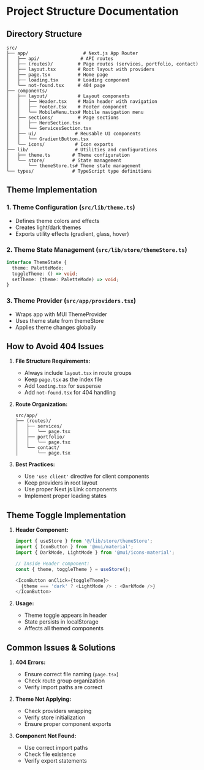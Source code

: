 # Project Structure Documentation

## Directory Structure
```
src/
├── app/                    # Next.js App Router
│   ├── api/               # API routes
│   ├── (routes)/         # Page routes (services, portfolio, contact)
│   ├── layout.tsx        # Root layout with providers
│   ├── page.tsx          # Home page
│   ├── loading.tsx       # Loading component
│   └── not-found.tsx     # 404 page
├── components/
│   ├── layout/           # Layout components
│   │   ├── Header.tsx    # Main header with navigation
│   │   ├── Footer.tsx    # Footer component
│   │   └── MobileMenu.tsx# Mobile navigation menu
│   ├── sections/         # Page sections
│   │   ├── HeroSection.tsx
│   │   └── ServicesSection.tsx
│   ├── ui/              # Reusable UI components
│   │   └── GradientButton.tsx
│   └── icons/           # Icon exports
├── lib/                 # Utilities and configurations
│   ├── theme.ts        # Theme configuration
│   └── store/          # State management
│       └── themeStore.ts# Theme state management
└── types/              # TypeScript type definitions
```

## Theme Implementation

### 1. Theme Configuration (`src/lib/theme.ts`)
- Defines theme colors and effects
- Creates light/dark themes
- Exports utility effects (gradient, glass, hover)

### 2. Theme State Management (`src/lib/store/themeStore.ts`)
```typescript
interface ThemeState {
  theme: PaletteMode;
  toggleTheme: () => void;
  setTheme: (theme: PaletteMode) => void;
}
```

### 3. Theme Provider (`src/app/providers.tsx`)
- Wraps app with MUI ThemeProvider
- Uses theme state from themeStore
- Applies theme changes globally

## How to Avoid 404 Issues

1. **File Structure Requirements:**
   - Always include `layout.tsx` in route groups
   - Keep `page.tsx` as the index file
   - Add `loading.tsx` for suspense
   - Add `not-found.tsx` for 404 handling

2. **Route Organization:**
   ```
   src/app/
   ├── (routes)/
   │   ├── services/
   │   │   └── page.tsx
   │   ├── portfolio/
   │   │   └── page.tsx
   │   └── contact/
   │       └── page.tsx
   ```

3. **Best Practices:**
   - Use `'use client'` directive for client components
   - Keep providers in root layout
   - Use proper Next.js Link components
   - Implement proper loading states

## Theme Toggle Implementation

1. **Header Component:**
   ```typescript
   import { useStore } from '@/lib/store/themeStore';
   import { IconButton } from '@mui/material';
   import { DarkMode, LightMode } from '@mui/icons-material';

   // Inside Header component:
   const { theme, toggleTheme } = useStore();
   
   <IconButton onClick={toggleTheme}>
     {theme === 'dark' ? <LightMode /> : <DarkMode />}
   </IconButton>
   ```

2. **Usage:**
   - Theme toggle appears in header
   - State persists in localStorage
   - Affects all themed components

## Common Issues & Solutions

1. **404 Errors:**
   - Ensure correct file naming (`page.tsx`)
   - Check route group organization
   - Verify import paths are correct

2. **Theme Not Applying:**
   - Check providers wrapping
   - Verify store initialization
   - Ensure proper component exports

3. **Component Not Found:**
   - Use correct import paths
   - Check file existence
   - Verify export statements 